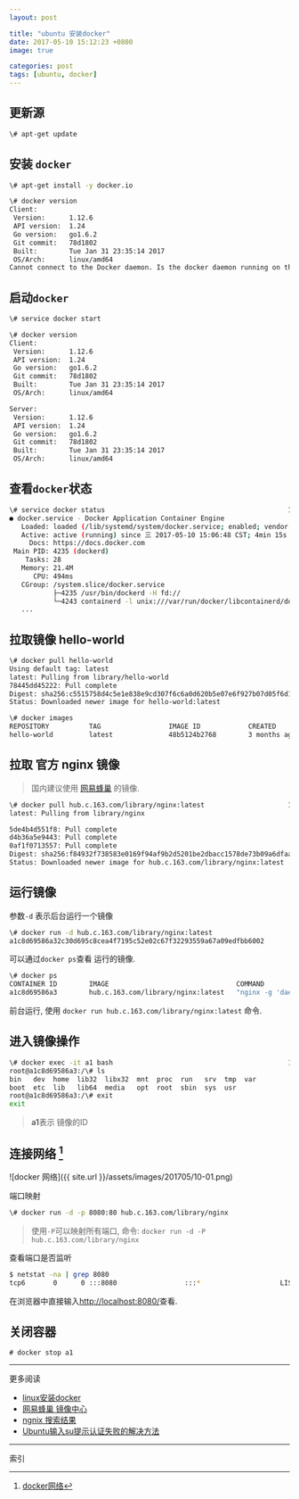 ```yaml
---
layout: post

title: "ubuntu 安装docker"
date: 2017-05-10 15:12:23 +0800
image: true

categories: post
tags: [ubuntu, docker]
---
```


## 更新源

```bash
\# apt-get update
```

## 安装 `docker`

```bash
\# apt-get install -y docker.io

\# docker version
Client:
 Version:      1.12.6
 API version:  1.24
 Go version:   go1.6.2
 Git commit:   78d1802
 Built:        Tue Jan 31 23:35:14 2017
 OS/Arch:      linux/amd64
Cannot connect to the Docker daemon. Is the docker daemon running on this host?
```

## 启动`docker`

```bash
\# service docker start

\# docker version
Client:
 Version:      1.12.6
 API version:  1.24
 Go version:   go1.6.2
 Git commit:   78d1802
 Built:        Tue Jan 31 23:35:14 2017
 OS/Arch:      linux/amd64

Server:
 Version:      1.12.6
 API version:  1.24
 Go version:   go1.6.2
 Git commit:   78d1802
 Built:        Tue Jan 31 23:35:14 2017
 OS/Arch:      linux/amd64
```

## 查看`docker`状态

```bash
\# service docker status                                              1 ↵
● docker.service - Docker Application Container Engine
   Loaded: loaded (/lib/systemd/system/docker.service; enabled; vendor preset: e
   Active: active (running) since 三 2017-05-10 15:06:48 CST; 4min 15s ago
     Docs: https://docs.docker.com
 Main PID: 4235 (dockerd)
    Tasks: 28
   Memory: 21.4M
      CPU: 494ms
   CGroup: /system.slice/docker.service
           ├─4235 /usr/bin/dockerd -H fd://
           └─4243 containerd -l unix:///var/run/docker/libcontainerd/docker-cont
   ...
```

## 拉取镜像 **hello-world**

```bash
\# docker pull hello-world
Using default tag: latest
latest: Pulling from library/hello-world
78445dd45222: Pull complete
Digest: sha256:c5515758d4c5e1e838e9cd307f6c6a0d620b5e07e6f927b07d05f6d12a1ac8d7
Status: Downloaded newer image for hello-world:latest

\# docker images
REPOSITORY          TAG                 IMAGE ID            CREATED             SIZE
hello-world         latest              48b5124b2768        3 months ago        1.84 kB
```

## 拉取 **官方 nginx** 镜像
>国内建议使用 [网易蜂巢](https://c.163.com/hub#/m/home/) 的镜像.

```bash
\# docker pull hub.c.163.com/library/nginx:latest                     1 ↵
latest: Pulling from library/nginx

5de4b4d551f8: Pull complete
d4b36a5e9443: Pull complete
0af1f0713557: Pull complete
Digest: sha256:f84932f738583e0169f94af9b2d5201be2dbacc1578de73b09a6dfaaa07801d6
Status: Downloaded newer image for hub.c.163.com/library/nginx:latest
```

## 运行镜像

参数`-d` 表示后台运行一个镜像

```bash
\# docker run -d hub.c.163.com/library/nginx:latest
a1c8d69586a32c30d695c8cea4f7195c52e02c67f32293559a67a09edfbb6002
```
可以通过`docker ps`查看 运行的镜像.
```bash
\# docker ps
CONTAINER ID        IMAGE                                COMMAND                  CREATED             STATUS              PORTS               NAMES
a1c8d69586a3        hub.c.163.com/library/nginx:latest   "nginx -g 'daemon off"   11 seconds ago      Up 8 seconds        80/tcp              distracted_leakey
```
前台运行, 使用 `docker run hub.c.163.com/library/nginx:latest` 命令.

## 进入镜像操作

```bash
\# docker exec -it a1 bash                                            1 ↵
root@a1c8d69586a3:/\# ls
bin   dev  home  lib32	libx32	mnt  proc  run	 srv  tmp  var
boot  etc  lib	 lib64	media	opt  root  sbin  sys  usr
root@a1c8d69586a3:/\# exit
exit
```
>**a1**表示 镜像的ID

## 连接网络 [^2]

![docker 网络]({{ site.url }}/assets/images/201705/10-01.png)

端口映射
```bash
\# docker run -d -p 8080:80 hub.c.163.com/library/nginx
```

>使用`-P`可以映射所有端口, 命令: `docker run -d -P hub.c.163.com/library/nginx`

查看端口是否监听
```bash
$ netstat -na | grep 8080
tcp6       0      0 :::8080                 :::*                    LISTEN
```
在浏览器中直接输入[http://localhost:8080/](http://localhost:8080/)查看.

## 关闭容器
`# docker stop a1`


---
更多阅读
- [linux安装docker](http://www.imooc.com/video/14619)
- [网易蜂巢 镜像中心](https://c.163.com/hub#/m/home/)
- [ngnix 搜索结果](https://c.163.com/hub#/m/search/?keyword=nginx)
- [Ubuntu输入su提示认证失败的解决方法](http://studiogang.blog.51cto.com/505887/385223)

---
索引

[^2]: [docker网络](http://www.imooc.com/video/14623)
